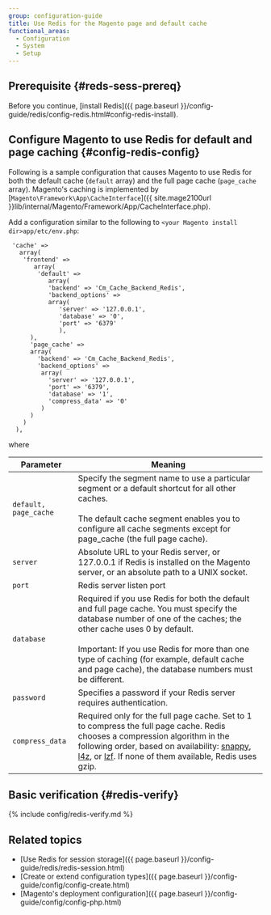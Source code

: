 ```yaml
---
group: configuration-guide
title: Use Redis for the Magento page and default cache
functional_areas:
  - Configuration
  - System
  - Setup
---
```


## Prerequisite {#reds-sess-prereq}

Before you continue, [install Redis]({{ page.baseurl }}/config-guide/redis/config-redis.html#config-redis-install).

## Configure Magento to use Redis for default and page caching {#config-redis-config}

Following is a sample configuration that causes Magento to use Redis for both the default cache (`default` array) and the full page cache (`page_cache` array). Magento's caching is implemented by [`Magento\Framework\App\CacheInterface`]({{ site.mage2100url }}lib/internal/Magento/Framework/App/CacheInterface.php).

Add a configuration similar to the following to `<your Magento install dir>app/etc/env.php`:

```php?start_inline=1
 'cache' =>
   array(
    'frontend' =>
       array(
        'default' =>
           array(
           'backend' => 'Cm_Cache_Backend_Redis',
           'backend_options' =>
           array(
              'server' => '127.0.0.1',
              'database' => '0',
              'port' => '6379'
              ),
      ),
      'page_cache' =>
      array(
        'backend' => 'Cm_Cache_Backend_Redis',
        'backend_options' =>
         array(
           'server' => '127.0.0.1',
           'port' => '6379',
           'database' => '1',
           'compress_data' => '0'
         )
      )
    )
  ),
```
where

|Parameter|Meaning|
|--- |--- |
|`default, page_cache`|Specify the segment name to use a particular segment or a default shortcut for all other caches.<br><br>The default cache segment enables you to configure all cache segments except for page_cache (the full page cache).|
|`server`|Absolute URL to your Redis server, or 127.0.0.1 if Redis is installed on the Magento server, or an absolute path to a UNIX socket.|
|`port`|Redis server listen port|
|`database`|Required if you use Redis for both the default and full page cache. You must specify the database number of one of the caches; the other cache uses 0 by default.<br><br>Important: If you use Redis for more than one type of caching (for example, default cache and page cache), the database numbers must be different.|
|`password`|Specifies a password if your Redis server requires authentication.|
|`compress_data`|Required only for the full page cache. Set to 1 to compress the full page cache. Redis chooses a compression algorithm in the following order, based on availability: [snappy](https://github.com/google/snappy), [l4z](https://github.com/Cyan4973/lz4), or [lzf](http://oldhome.schmorp.de/marc/liblzf.html). If none of them available, Redis uses gzip.|


## Basic verification {#redis-verify}

{% include config/redis-verify.md %}

## Related topics

* [Use Redis for session storage]({{ page.baseurl }}/config-guide/redis/redis-session.html)
* [Create or extend configuration types]({{ page.baseurl }}/config-guide/config/config-create.html)
* [Magento's deployment configuration]({{ page.baseurl }}/config-guide/config/config-php.html)